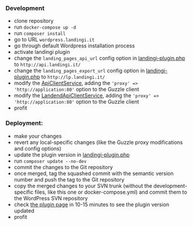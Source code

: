 ### Development

- clone repository
- run `docker-compose up -d`
- run `composer install`
- go to URL `wordpress.landingi.it`
- go through default Wordpress installation process
- activate landingi plugin
- change the `landing_pages_api_url` config option in [landingi-plugin.php](landingi-plugin.php) to `http://api.landingi.it/`
- change the `landing_pages_export_url` config option in [landingi-plugin.php](landingi-plugin.php) to `http://lp.landingi.it/`
- modify the [ApiClientService](src/LandingPagesPlugin/Service/ApiClientService.php), adding the `'proxy' => 'http://application:80'` option to the Guzzle client
- modify the [LandendApiClientService](src/LandingPagesPlugin/Service/LandendApiClientService.php), adding the `'proxy' => 'http://application:80'` option to the Guzzle client
- profit

### Deployment:

- make your changes
- revert any local-specific changes (like the Guzzle proxy modifications and config options)
- update the plugin version in [landingi-plugin.php](landingi-plugin.php)
- run `composer update --no-dev`
- commit the changes to the Git repository
- once merged, tag the squashed commit with the semantic version number and push the tag to the Git repository
- copy the merged changes to your SVN trunk (without the development-specific files, like this one or docker-compose.yml) and commit them to the WordPress SVN repository
- check [the plugin page](https://wordpress.org/plugins/landing-pages-app/) in 10-15 minutes to see the plugin version updated
- profit

